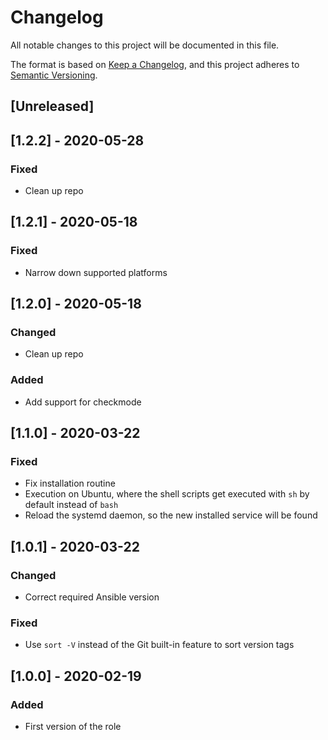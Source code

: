 # Changelog
All notable changes to this project will be documented in this file.

The format is based on [Keep a Changelog](https://keepachangelog.com/en/1.0.0/),
and this project adheres to [Semantic Versioning](https://semver.org/spec/v2.0.0.html).

## [Unreleased]

## [1.2.2] - 2020-05-28
### Fixed
- Clean up repo

## [1.2.1] - 2020-05-18
### Fixed
- Narrow down supported platforms

## [1.2.0] - 2020-05-18
### Changed
- Clean up repo

### Added
- Add support for checkmode

## [1.1.0] - 2020-03-22
### Fixed
- Fix installation routine
- Execution on Ubuntu, where the shell scripts get executed with `sh` by default instead of `bash`
- Reload the systemd daemon, so the new installed service will be found

## [1.0.1] - 2020-03-22
### Changed
- Correct required Ansible version

### Fixed
- Use `sort -V` instead of the Git built-in feature to sort version tags

## [1.0.0] - 2020-02-19
### Added
- First version of the role
